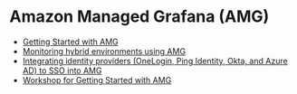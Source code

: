# Amazon Managed Grafana (AMG)

- [Getting Started with AMG][amg-gettingstarted]
- [Monitoring hybrid environments using AMG][amg-hybridenvs]
- [Integrating identity providers (OneLogin, Ping Identity, Okta, and Azure AD) to SSO into AMG][amg-idps]
- [Workshop for Getting Started with AMG][amg-oow]


[amg-gettingstarted]: https://aws.amazon.com/blogs/mt/amazon-managed-grafana-getting-started/
[amg-hybridenvs]: https://aws.amazon.com/blogs/mt/monitoring-hybrid-environments-using-amazon-managed-service-for-grafana/
[amg-idps]: https://aws.amazon.com/blogs/opensource/integrating-identity-providers-such-as-onelogin-ping-identity-okta-and-azure-ad-to-sso-into-aws-managed-service-for-grafana/
[amg-oow]: https://observability.workshop.aws/en/amg.html
